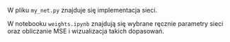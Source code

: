 W pliku `my_net.py` znajduje się implementacja sieci.

W notebooku `weights.ipynb` znajdują się wybrane ręcznie parametry sieci oraz obliczanie MSE i wizualizacja takich dopasowań.
